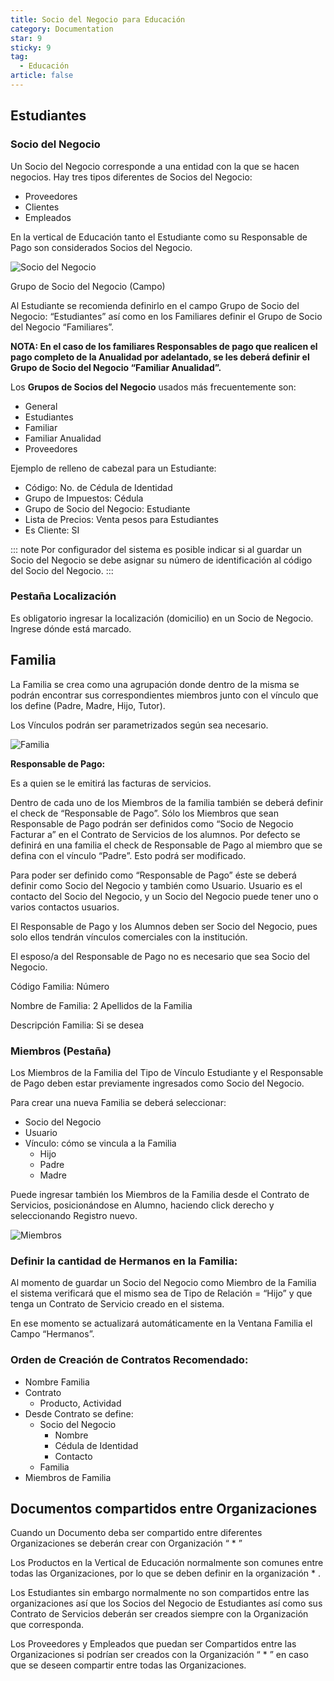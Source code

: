 ```yaml
---
title: Socio del Negocio para Educación
category: Documentation
star: 9
sticky: 9
tag: 
  - Educación
article: false
---
```


## Estudiantes

### Socio del Negocio

Un Socio del Negocio corresponde a una entidad con la que se hacen negocios. Hay tres tipos diferentes de Socios del Negocio:

* Proveedores
* Clientes
* Empleados

En la vertical de Educación tanto el Estudiante como su Responsable de Pago son considerados Socios del Negocio.

![Socio del Negocio](/assets/img/docs/master-data/mad-education1.png)

Grupo de Socio del Negocio (Campo)

Al Estudiante se recomienda definirlo en el campo Grupo de Socio del Negocio: “Estudiantes” así como en los Familiares definir el Grupo de Socio del Negocio “Familiares”.

**NOTA: En el caso de los familiares Responsables de pago que realicen el pago completo de la Anualidad por adelantado, se les deberá definir el Grupo de Socio del Negocio “Familiar Anualidad”.**

Los **Grupos de Socios del Negocio** usados más frecuentemente son:

* General
* Estudiantes
* Familiar
* Familiar Anualidad
* Proveedores

Ejemplo de relleno de cabezal para un Estudiante:

* Código: No. de Cédula de Identidad
* Grupo de Impuestos: Cédula
* Grupo de Socio del Negocio: Estudiante
* Lista de Precios: Venta pesos para Estudiantes
* Es Cliente: SI

::: note
 Por configurador del sistema es posible indicar si al guardar un Socio del Negocio se debe asignar su número de identificación al código del Socio del Negocio.
:::

### **Pestaña Localización**

Es obligatorio ingresar la localización (domicilio) en un Socio de Negocio. Ingrese dónde está marcado.

## Familia

La Familia se crea como una agrupación donde dentro de la misma se podrán encontrar sus correspondientes miembros junto con el vínculo que los define (Padre, Madre, Hijo, Tutor).

Los Vínculos podrán ser parametrizados según sea necesario.

![Familia](/assets/img/docs/master-data/mad-education2.png)

**Responsable de Pago:**

Es a quien se le emitirá las facturas de servicios.

Dentro de cada uno de los Miembros de la familia también se deberá definir el check de “Responsable de Pago”. Sólo los Miembros que sean Responsable de Pago podrán ser definidos como “Socio de Negocio Facturar a” en el Contrato de Servicios de los alumnos. Por defecto se definirá en una familia el check de Responsable de Pago al miembro que se defina con el vínculo “Padre”. Esto podrá ser modificado.

Para poder ser definido como “Responsable de Pago” éste se deberá definir como Socio del Negocio y también como Usuario. Usuario es el contacto del Socio del Negocio, y un Socio del Negocio puede tener uno o varios contactos usuarios.

El Responsable de Pago y los Alumnos deben ser Socio del Negocio, pues solo ellos tendrán vínculos comerciales con la institución.

El esposo/a del Responsable de Pago no es necesario que sea Socio del Negocio.

Código Familia: Número

Nombre de Familia: 2 Apellidos de la Familia

Descripción Familia: Si se desea

### Miembros (Pestaña)

Los Miembros de la Familia del Tipo de Vínculo Estudiante y el Responsable de Pago deben estar previamente ingresados como Socio del Negocio.

Para crear una nueva Familia se deberá seleccionar:

* Socio del Negocio
* Usuario
* Vínculo: cómo se vincula a la Familia
  * Hijo
  * Padre
  * Madre

Puede ingresar también los Miembros de la Familia desde el Contrato de Servicios, posicionándose en Alumno, haciendo click derecho y seleccionando Registro nuevo.

![Miembros](/assets/img/docs/master-data/mad-education3.png)

 ### **Definir la cantidad de Hermanos en la Familia:**

Al momento de guardar un Socio del Negocio como Miembro de la Familia el sistema verificará que el mismo sea de Tipo de Relación = “Hijo” y que tenga un Contrato de Servicio creado en el sistema.

En ese momento se actualizará automáticamente en la Ventana Familia el Campo “Hermanos”.

### **Orden de Creación de Contratos Recomendado:**

* Nombre Familia
* Contrato
  * Producto, Actividad
* Desde Contrato se define:
  * Socio del Negocio
    * Nombre
    * Cédula de Identidad
    * Contacto
  * Familia
* Miembros de Familia

## **Documentos compartidos entre Organizaciones**

Cuando un Documento deba ser compartido entre diferentes Organizaciones se deberán crear con Organización “ \* ”

Los Productos en la Vertical de Educación normalmente son comunes entre todas las Organizaciones, por lo que se deben definir en la organización \* .

Los Estudiantes sin embargo normalmente no son compartidos entre las organizaciones así que los Socios del Negocio de Estudiantes así como sus Contrato de Servicios deberán ser creados siempre con la Organización que corresponda.

Los Proveedores y Empleados que puedan ser Compartidos entre las Organizaciones si podrían ser creados con la Organización “ \* ” en caso que se deseen compartir entre todas las Organizaciones.